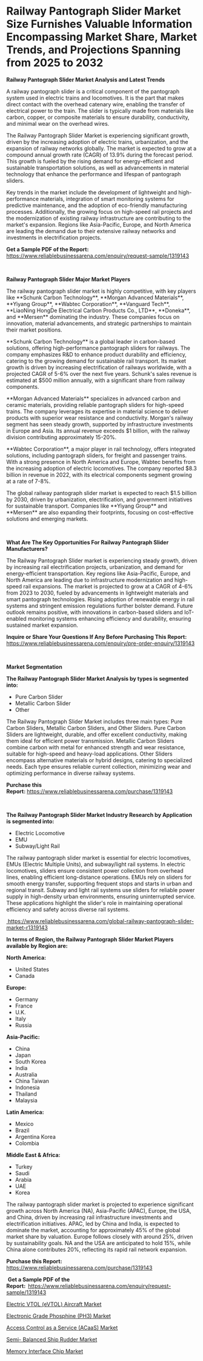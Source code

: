 <p><h1>Railway Pantograph Slider Market Size Furnishes Valuable Information Encompassing Market Share, Market Trends, and Projections Spanning from 2025 to 2032</h1></p><p><strong>Railway Pantograph Slider Market Analysis and Latest Trends</strong></p>
<p><p>A railway pantograph slider is a critical component of the pantograph system used in electric trains and locomotives. It is the part that makes direct contact with the overhead catenary wire, enabling the transfer of electrical power to the train. The slider is typically made from materials like carbon, copper, or composite materials to ensure durability, conductivity, and minimal wear on the overhead wires.</p><p>The Railway Pantograph Slider Market is experiencing significant growth, driven by the increasing adoption of electric trains, urbanization, and the expansion of railway networks globally. The market is expected to grow at a compound annual growth rate (CAGR) of 13.9% during the forecast period. This growth is fueled by the rising demand for energy-efficient and sustainable transportation solutions, as well as advancements in material technology that enhance the performance and lifespan of pantograph sliders.</p><p>Key trends in the market include the development of lightweight and high-performance materials, integration of smart monitoring systems for predictive maintenance, and the adoption of eco-friendly manufacturing processes. Additionally, the growing focus on high-speed rail projects and the modernization of existing railway infrastructure are contributing to the market's expansion. Regions like Asia-Pacific, Europe, and North America are leading the demand due to their extensive railway networks and investments in electrification projects.</p></p>
<p><strong>Get a Sample PDF of the Report:&nbsp;</strong> <a href="https://www.reliablebusinessarena.com/enquiry/request-sample/1319143?utm_campaign=1943&utm_medium=2&utm_source=Github&utm_content=ia&utm_term=20012025&utm_id=railway-pantograph-slider">https://www.reliablebusinessarena.com/enquiry/request-sample/1319143</a></p>
<p>&nbsp;</p>
<p><strong>Railway Pantograph Slider Major Market Players</strong></p>
<p><p>The railway pantograph slider market is highly competitive, with key players like **Schunk Carbon Technology**, **Morgan Advanced Materials**, **Yiyang Group**, **Wabtec Corporation**, **Vanguard Tech**, **LiaoNing HongDe Electrical Carbon Products Co., LTD**, **Doneka**, and **Mersen** dominating the industry. These companies focus on innovation, material advancements, and strategic partnerships to maintain their market positions.</p><p>**Schunk Carbon Technology** is a global leader in carbon-based solutions, offering high-performance pantograph sliders for railways. The company emphasizes R&D to enhance product durability and efficiency, catering to the growing demand for sustainable rail transport. Its market growth is driven by increasing electrification of railways worldwide, with a projected CAGR of 5-6% over the next five years. Schunk's sales revenue is estimated at $500 million annually, with a significant share from railway components.</p><p>**Morgan Advanced Materials** specializes in advanced carbon and ceramic materials, providing reliable pantograph sliders for high-speed trains. The company leverages its expertise in material science to deliver products with superior wear resistance and conductivity. Morgan's railway segment has seen steady growth, supported by infrastructure investments in Europe and Asia. Its annual revenue exceeds $1 billion, with the railway division contributing approximately 15-20%.</p><p>**Wabtec Corporation**, a major player in rail technology, offers integrated solutions, including pantograph sliders, for freight and passenger trains. With a strong presence in North America and Europe, Wabtec benefits from the increasing adoption of electric locomotives. The company reported $8.3 billion in revenue in 2022, with its electrical components segment growing at a rate of 7-8%.</p><p>The global railway pantograph slider market is expected to reach $1.5 billion by 2030, driven by urbanization, electrification, and government initiatives for sustainable transport. Companies like **Yiyang Group** and **Mersen** are also expanding their footprints, focusing on cost-effective solutions and emerging markets.</p></p>
<p>&nbsp;</p>
<p><strong>What Are The Key Opportunities For Railway Pantograph Slider Manufacturers?</strong></p>
<p><p>The Railway Pantograph Slider market is experiencing steady growth, driven by increasing rail electrification projects, urbanization, and demand for energy-efficient transportation. Key regions like Asia-Pacific, Europe, and North America are leading due to infrastructure modernization and high-speed rail expansions. The market is projected to grow at a CAGR of 4-6% from 2023 to 2030, fueled by advancements in lightweight materials and smart pantograph technologies. Rising adoption of renewable energy in rail systems and stringent emission regulations further bolster demand. Future outlook remains positive, with innovations in carbon-based sliders and IoT-enabled monitoring systems enhancing efficiency and durability, ensuring sustained market expansion.</p></p>
<p><strong>Inquire or Share Your Questions If Any Before Purchasing This Report:</strong> <a href="https://www.reliablebusinessarena.com/enquiry/pre-order-enquiry/1319143?utm_campaign=1943&utm_medium=2&utm_source=Github&utm_content=ia&utm_term=20012025&utm_id=railway-pantograph-slider">https://www.reliablebusinessarena.com/enquiry/pre-order-enquiry/1319143</a></p>
<p>&nbsp;</p>
<p><strong>Market Segmentation</strong></p>
<p><strong>The Railway Pantograph Slider Market Analysis by types is segmented into:</strong></p>
<p><ul><li>Pure Carbon Slider</li><li>Metallic Carbon Slider</li><li>Other</li></ul></p>
<p><p>The Railway Pantograph Slider Market includes three main types: Pure Carbon Sliders, Metallic Carbon Sliders, and Other Sliders. Pure Carbon Sliders are lightweight, durable, and offer excellent conductivity, making them ideal for efficient power transmission. Metallic Carbon Sliders combine carbon with metal for enhanced strength and wear resistance, suitable for high-speed and heavy-load applications. Other Sliders encompass alternative materials or hybrid designs, catering to specialized needs. Each type ensures reliable current collection, minimizing wear and optimizing performance in diverse railway systems.</p></p>
<p><strong>Purchase this Report:&nbsp;</strong><a href="https://www.reliablebusinessarena.com/purchase/1319143?utm_campaign=1943&utm_medium=2&utm_source=Github&utm_content=ia&utm_term=20012025&utm_id=railway-pantograph-slider">https://www.reliablebusinessarena.com/purchase/1319143</a></p>
<p>&nbsp;</p>
<p><strong>The Railway Pantograph Slider Market Industry Research by Application is segmented into:</strong></p>
<p><ul><li>Electric Locomotive</li><li>EMU</li><li>Subway/Light Rail</li></ul></p>
<p><p>The railway pantograph slider market is essential for electric locomotives, EMUs (Electric Multiple Units), and subway/light rail systems. In electric locomotives, sliders ensure consistent power collection from overhead lines, enabling efficient long-distance operations. EMUs rely on sliders for smooth energy transfer, supporting frequent stops and starts in urban and regional transit. Subway and light rail systems use sliders for reliable power supply in high-density urban environments, ensuring uninterrupted service. These applications highlight the slider's role in maintaining operational efficiency and safety across diverse rail systems.</p></p>
<p><a href="https://www.reliablebusinessarena.com/global-railway-pantograph-slider-market-r1319143?utm_campaign=1943&utm_medium=2&utm_source=Github&utm_content=ia&utm_term=20012025&utm_id=railway-pantograph-slider">&nbsp;https://www.reliablebusinessarena.com/global-railway-pantograph-slider-market-r1319143</a></p>
<p><strong>In terms of Region, the Railway Pantograph Slider Market Players available by Region are:</strong></p>
<p>
    <p> <strong> North America: </strong>
        <ul>
            <li>United States</li>
            <li>Canada</li>
        </ul>
        </p> 
    <p> <strong> Europe: </strong>
        <ul>
            <li>Germany</li>
            <li>France</li>
            <li>U.K.</li>
            <li>Italy</li>
            <li>Russia</li>
        </ul>
        </p> 
    <p> <strong> Asia-Pacific: </strong>
        <ul>
            <li>China</li>
            <li>Japan</li>
            <li>South Korea</li>
            <li>India</li>
            <li>Australia</li>
            <li>China Taiwan</li>
            <li>Indonesia</li>
            <li>Thailand</li>
            <li>Malaysia</li>
        </ul>
        </p> 
    <p> <strong> Latin America: </strong>
        <ul>
            <li>Mexico</li>
            <li>Brazil</li>
            <li>Argentina Korea</li>
            <li>Colombia</li>
        </ul>
        </p> 
    <p> <strong> Middle East & Africa: </strong>
        <ul>
            <li>Turkey</li>
            <li>Saudi</li>
            <li>Arabia</li>
            <li>UAE</li>
            <li>Korea</li>
        </ul>
    </p>
    </p>
<p><p>The railway pantograph slider market is projected to experience significant growth across North America (NA), Asia-Pacific (APAC), Europe, the USA, and China, driven by increasing rail infrastructure investments and electrification initiatives. APAC, led by China and India, is expected to dominate the market, accounting for approximately 45% of the global market share by valuation. Europe follows closely with around 25%, driven by sustainability goals. NA and the USA are anticipated to hold 15%, while China alone contributes 20%, reflecting its rapid rail network expansion.</p></p>
<p><strong>Purchase this Report: </strong><a href="https://www.reliablebusinessarena.com/purchase/1319143?utm_campaign=1943&utm_medium=2&utm_source=Github&utm_content=ia&utm_term=20012025&utm_id=railway-pantograph-slider">https://www.reliablebusinessarena.com/purchase/1319143</a></p>
<p>&nbsp;<strong>Get a Sample PDF of the Report:&nbsp;&nbsp;</strong><a href="https://www.reliablebusinessarena.com/enquiry/request-sample/1319143?utm_campaign=1943&utm_medium=2&utm_source=Github&utm_content=ia&utm_term=20012025&utm_id=railway-pantograph-slider">https://www.reliablebusinessarena.com/enquiry/request-sample/1319143</a></p>
<p><strong></strong></p>
<p><p><a href="https://www.linkedin.com/pulse/remarkable-cagr-96-research-thoroughly-analyzes-value-t48lf?utm_campaign=1943&utm_medium=2&utm_source=Github&utm_content=ia&utm_term=20012025&utm_id=railway-pantograph-slider">Electric VTOL (eVTOL) Aircraft Market</a></p><p><a href="https://www.linkedin.com/pulse/empowering-stakeholders-insights-from-electronic-grade-38zuf?utm_campaign=1943&utm_medium=2&utm_source=Github&utm_content=ia&utm_term=20012025&utm_id=railway-pantograph-slider">Electronic Grade Phosphine (PH3) Market</a></p><p><a href="https://www.linkedin.com/pulse/access-control-service-acaas-market-research-report-pertinent-7likf?utm_campaign=1943&utm_medium=2&utm_source=Github&utm_content=ia&utm_term=20012025&utm_id=railway-pantograph-slider">Access Control as a Service (ACaaS) Market</a></p><p><a href="https://www.linkedin.com/pulse/semi-balanced-ship-rudder-market-report-2025-2032-challenges-blfef?utm_campaign=1943&utm_medium=2&utm_source=Github&utm_content=ia&utm_term=20012025&utm_id=railway-pantograph-slider">Semi- Balanced Ship Rudder Market</a></p><p><a href="https://www.linkedin.com/pulse/memory-interface-chip-industry-forecast-future-growth-0nf6f?utm_campaign=1943&utm_medium=2&utm_source=Github&utm_content=ia&utm_term=20012025&utm_id=railway-pantograph-slider">Memory Interface Chip Market</a></p></p>